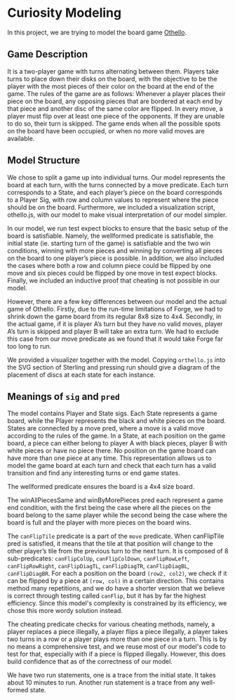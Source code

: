 # Curiosity Modeling 

In this project, we are trying to model the board game [Othello](https://en.wikipedia.org/wiki/Reversi).  

## Game Description
It is a two-player game with turns alternating between them. Players take turns to place down their disks on the board, with the objective to be the player with the most pieces of their color on the board at the end of the game. The rules of the game are as follows: Whenever a player places their piece on the board, any opposing pieces that are bordered at each end by that piece and another disc of the same color are flipped. In every move, a player must flip over at least one piece of the opponents. If they are unable to do so, their turn is skipped. The game ends when all the possible spots on the board have been occupied, or when no more valid moves are available.

## Model Structure
	
We chose to split a game up into individual turns. Our model represents the board at each turn, with the turns connected by a move predicate. Each turn corresponds to a State, and each player’s piece on the board corresponds to a Player Sig, with row and column values to represent where the piece should be on the board. Furthermore, we included a visualization script, othello.js, with our model to make visual interpretation of our model simpler.

In our model, we run test expect blocks to ensure that the basic setup of the board is satisfiable. Namely, the wellformed predicate is satisfiable, the initial state (ie. starting turn of the game) is satisfiable and the two win conditions, winning with more pieces and winning by converting all pieces on the board to one player’s piece is possible. In addition, we also included the cases where both a row and column piece could be flipped by one move and six pieces could be flipped by one move in test expect blocks. Finally, we included an inductive proof that cheating is not possible in our model.

However, there are a few key differences between our model and the actual game of Othello. Firstly, due to the run-time limitations of Forge, we had to shrink down the game board from its regular 8x8 size to 4x4. Secondly, in the actual game, if it is player A’s turn but they have no valid moves, player A’s turn is skipped and player B will take an extra turn. We had to exclude this case from our move predicate as we found that it would take Forge far too long to run. 

We provided a visualizer together with the model. Copying `orthello.js` into the SVG section of Sterling
and pressing run should give a diagram of the placement of discs at each state for each instance.

## Meanings of `sig` and `pred`

The model contains Player and State sigs. Each State represents a game board, while the Player represents the black and white pieces on the board. States are connected by a move pred, where a move is a valid move according to the rules of the game. In a State, at each position on the game board, a piece can either belong to player A with black pieces, player B with white pieces or have no piece there. No position on the game board can have more than one piece at any time. This representation allows us to model the game board at each turn and check that each turn has a valid transition and find any interesting turns or end game states.

The wellformed predicate ensures the board is a 4x4 size board.

The winAllPiecesSame and winByMorePieces pred each represent a game end condition, with the first being the case where all the pieces on the board belong to the same player while the second being the case where the board is full and the player with more pieces on the board wins.

The `canFlipTile` predicate is a part of the `move` predicate. When canFlipTile pred is satisfied, it means that the tile at that position will change to the other player’s tile from the previous turn to the next turn.
It is composed of 8 sub-predicates: `canFlipColUp`, `canFlipColDown`, `canFlipRowLeft`, `canFlipRowRight`, `canFlipDiagTL`, `canFlipDiagTR`, `canFlipDiagBL`, `canFlipDiagBR`. For each a position on the board `(row2, col2)`, we check if it can be flipped by a piece at `(row, col)` in
a certain direction. This contains method many repetitions, and we do have a shorter version that we
believe is correct through testing called `canFlip`, but it has by far the highest efficiency.
Since this model's complexity is constrained by its efficiency, we chose this more wordy
solution instead.

The cheating predicate checks for various cheating methods, namely, a player replaces a piece illegally, a player flips a piece illegally, a player takes two turns in a row or a player plays more than one piece in a turn. This is by no means a comprehensive test, and we reuse most of our model's
code to test for that, especially with if a piece is flipped illegally. However, this does build
confidence that as of the correctness of our model.

We have two run statements, one is a trace from the initial state. It takes about 10 minutes to run. 
Another run statement is a trace from any well-formed state.

